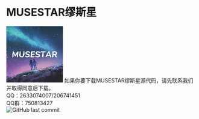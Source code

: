 ﻿# MUSESTAR缪斯星
<img src="./files/thumbnail.jpg" style="image-rendering: pixelated;width:150px">
如果你要下载MUSESTAR缪斯星源代码，请先联系我们并取得同意后下载。<br>
QQ：2633074007/206741451<br>
QQ群：750813427<br>
<img alt="GitHub last commit" src="https://img.shields.io/github/last-commit/MUSESTAR-Cloud/musestar-cloud.github.io">
